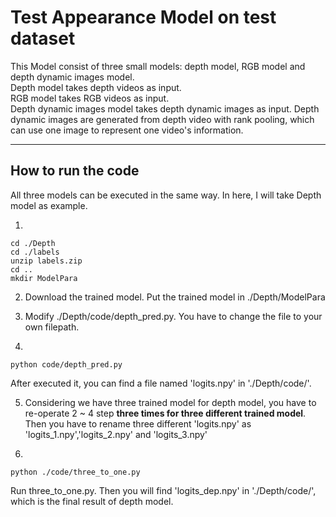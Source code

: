 
# Test Appearance Model on test dataset  

This Model consist of three small models: depth model, RGB model and depth dynamic images model.   
Depth model takes depth videos as input.   
RGB model takes RGB videos as input.   
Depth dynamic images model takes depth dynamic images as input. Depth dynamic images are generated from depth video with rank pooling, which can use one image to represent one video's information.  

----
## How to run the code

All three models can be executed in the same way. In here, I will take Depth model as example.

1. 
``` 
cd ./Depth  
cd ./labels  
unzip labels.zip
cd ..
mkdir ModelPara
```

2. Download the trained model. Put the trained model in ./Depth/ModelPara

3. Modify ./Depth/code/depth_pred.py. You have to change the file to your own filepath.

4. 
```
python code/depth_pred.py
```
   After executed it, you can find a file named 'logits.npy' in './Depth/code/'. 

5. Considering we have three trained model for depth model, you have to re-operate 2 ~ 4 step **three times for three different trained model**. Then you have to rename three different 'logits.npy' as 'logits_1.npy','logits_2.npy' and 'logits_3.npy'

6. 
```
python ./code/three_to_one.py 
```
Run three_to_one.py. Then you will find 'logits_dep.npy' in './Depth/code/', which is the final result of depth model. 
